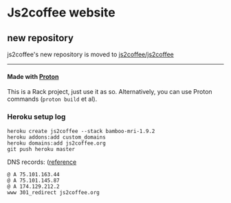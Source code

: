 # Js2coffee website

## new repository
js2coffee's new repository is moved to [js2coffee/js2coffee](https://github.com/js2coffee/js2coffee)

---

#### Made with [Proton](http://sinefunc.com/proton)

This is a Rack project, just use it as so. Alternatively, you can use Proton 
commands (`proton build` et al).

### Heroku setup log

    heroku create js2coffee --stack bamboo-mri-1.9.2
    heroku addons:add custom_domains
    heroku domains:add js2coffee.org
    git push heroku master

DNS records: ([reference](http://devcenter.heroku.com/articles/custom-domains)

    @ A 75.101.163.44
    @ A 75.101.145.87
    @ A 174.129.212.2
    www 301_redirect js2coffee.org

